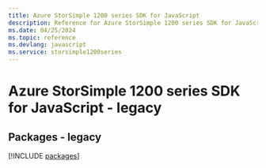 ```yaml
---
title: Azure StorSimple 1200 series SDK for JavaScript
description: Reference for Azure StorSimple 1200 series SDK for JavaScript
ms.date: 04/25/2024
ms.topic: reference
ms.devlang: javascript
ms.service: storsimple1200series
---
```

# Azure StorSimple 1200 series SDK for JavaScript - legacy
## Packages - legacy
[!INCLUDE [packages](storsimple-1200-series-index.md)]